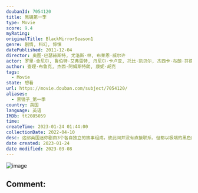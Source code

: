 ```yaml
---
doubanId: 7054120
title: 黑镜第一季
type: Movie
score: 9.4
myRating: 
originalTitle: BlackMirrorSeason1
genre: 剧情, 科幻, 惊悚
datePublished: 2011-12-04
director: 奥图·巴瑟赫斯特, 尤洛斯·林, 布莱恩·威尔许
actor: 罗里·金尼尔, 鲁伯特·艾弗雷特, 丹尼尔·卡卢亚, 托比·凯贝尔, 杰西卡·布朗·芬德利, 艾伦·里奇, 保罗·帕波维尔, 汤姆·库伦, 芮姬·阿约拉, 约翰·迈尔斯, 杰伊·辛普森, 阿米特·沙阿, 亚历克斯·麦奎因, 阿拉斯塔尔·麦肯泽, 汤姆·古德曼, 贾斯汀·爱德华兹, 艾蒙·汉道奇, 科林·迈克尔·卡迈克尔, 凯末尔·西尔维斯特, 拉哈珊·斯通, 尤金·奥赫尔, 朱莉娅·戴维斯, 艾米·贝丝·海耶斯, 麦凯尔·戴维, 埃莉诺·怀尔德, 玛德琳·鲍耶, 乔纳森·福布斯, 朱迪·惠特克, 帕特里克·肯尼迪, 马特·斯托克, 莉迪亚·威尔逊, 尼克·亨德里克斯, 伊莎贝拉·拉夫兰德, 吉米·米斯特雷, 安德鲁·诺, 琳赛·邓肯, 苏菲·吴, 丽贝卡·斯塔顿, 苏菲·肯尼迪·克拉克, 唐纳德·桑普特, 杰妮·斯巴克, 丹尼尔·莱派恩, 汉娜·乔恩, 大卫·芬恩, 沙扎德·拉蒂夫, 凯莉·海斯, 莫娜·古德温, 雪特娜·潘迪亚, 安娜·威尔逊, 菲比·福克斯
author: 查理·布鲁克, 杰西·阿姆斯特朗, 康妮·胡克
tags:
  - Movie
state: 想看
url: https://movie.douban.com/subject/7054120/
aliases:
  - 黑镜子_第一季
country: 英国
language: 英语
IMDb: tt2085059
time: 
createTime: 2023-01-24 01:44:00
collectionDate: 2022-04-10
desc: 这部英国迷你剧由3个各自独立的故事组成，彼此间并没有直接联系，但都以极端的黑色幽默讽刺和探讨了科技对人类生活产生的影响。《天佑吾主》：首相MichaelCallow（罗里·金奈尔RoryKin...
date created: 2023-01-24
date modified: 2023-03-08
---
```


![image](p1403875505.jpg)

Comment:
---
